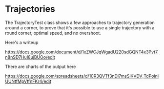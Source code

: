 # Trajectories

The TrajectoryTest class shows a few approaches to trajectory generation around a corner,
to prove that it's possible to use a single trajectory with a round corner, optimal speed,
and no overshoot.

Here's a writeup

https://docs.google.com/document/d/1xZWCJqWgadU220sdGQNT4x3Pvt7n8nSD7HuI8ujBUOo/edit

There are charts of the output here

https://docs.google.com/spreadsheets/d/10R3QVTf3nDi7msSiKVDV_TdPoinIUUNtfMpVffnFKr4/edit